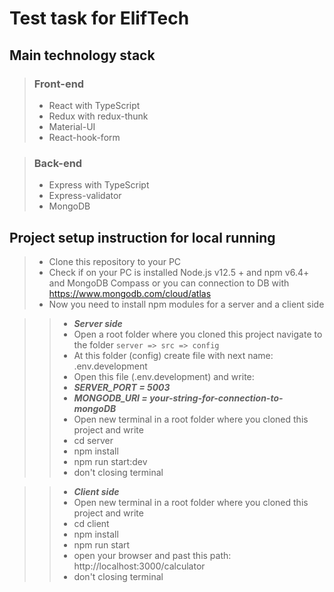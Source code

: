 # Test task for ElifTech

## Main technology stack

> ### Front-end
>
> - React with TypeScript
> - Redux with redux-thunk
> - Material-UI
> - React-hook-form

> ### Back-end
>
> - Express with TypeScript
> - Express-validator
> - MongoDB

## Project setup instruction for local running

> - Clone this repository to your PC
> - Check if on your PC is installed Node.js v12.5 + and npm v6.4+ and MongoDB Compass or you can connection to DB with https://www.mongodb.com/cloud/atlas
> - Now you need to install npm modules for a server and a client side

> > - **_Server side_**
> > - Open a root folder where you cloned this project navigate to the folder `server => src => config`
> > - At this folder (config) create file with next name: .env.development
> > - Open this file (.env.development) and write:
> > - **_SERVER_PORT = 5003_**
> > - **_MONGODB_URI = your-string-for-connection-to-mongoDB_**
> > - Open new terminal in a root folder where you cloned this project and write
> > - cd server
> > - npm install
> > - npm run start:dev
> > - don't closing terminal

> > - **_Client side_**
> > - Open new terminal in a root folder where you cloned this project and write
> > - cd client
> > - npm install
> > - npm run start
> > - open your browser and past this path: http://localhost:3000/calculator
> > - don't closing terminal

